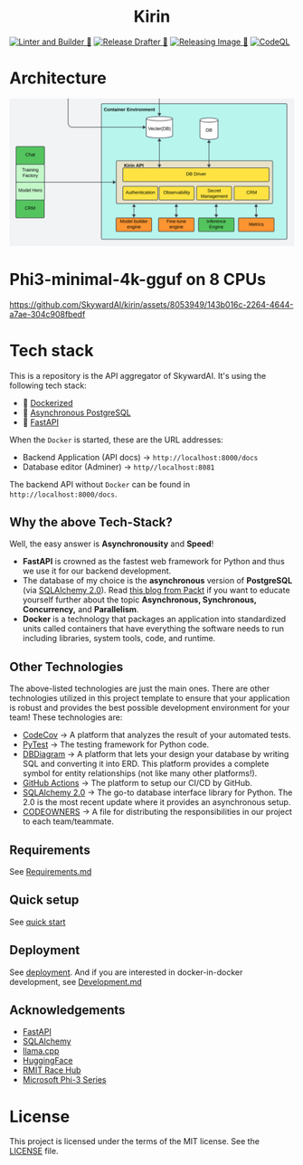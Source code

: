 <h1 align=center><strong>Kirin</strong></h1>

[![Linter and Builder 🚀](https://github.com/SkywardAI/chat-backend/actions/workflows/linter-and-builder.yaml/badge.svg)](https://github.com/SkywardAI/chat-backend/actions/workflows/linter-and-builder.yaml) [![Release Drafter 🚀](https://github.com/SkywardAI/chat-backend/actions/workflows/release-drafter.yml/badge.svg)](https://github.com/SkywardAI/chat-backend/actions/workflows/release-drafter.yml) [![Releasing Image 🚀](https://github.com/SkywardAI/kirin/actions/workflows/release-image.yaml/badge.svg)](https://github.com/SkywardAI/kirin/actions/workflows/release-image.yaml) [![CodeQL](https://github.com/SkywardAI/kirin/actions/workflows/github-code-scanning/codeql/badge.svg)](https://github.com/SkywardAI/kirin/actions/workflows/github-code-scanning/codeql)

# Architecture

![](./imgs/SkywardAI(Mind%20Map)%20-%20APIs%20aggregator.svg)


# Phi3-minimal-4k-gguf on 8 CPUs

https://github.com/SkywardAI/kirin/assets/8053949/143b016c-2264-4644-a7ae-304c908fbedf


# Tech stack

This is a repository is the API aggregator of SkywardAI. It's using the following tech stack:

* 🐳 [Dockerized](https://www.docker.com/)
* 🐘 [Asynchronous PostgreSQL](https://www.postgresql.org/docs/current/libpq-async.html)
* 🐍 [FastAPI](https://fastapi.tiangolo.com/)

When the `Docker` is started, these are the URL addresses:

* Backend Application (API docs) $\rightarrow$ `http://localhost:8000/docs`
* Database editor (Adminer) $\rightarrow$ `http//localhost:8081`

The backend API without `Docker` can be found in `http://localhost:8000/docs`.

## Why the above Tech-Stack?

Well, the easy answer is **Asynchronousity** and **Speed**!

* **FastAPI** is crowned as the fastest web framework for Python and thus we use it for our backend development.
* The database of my choice is the **asynchronous** version of **PostgreSQL** (via [SQLAlchemy 2.0](https://docs.sqlalchemy.org/en/20/orm/extensions/asyncio.html)). Read [this blog from Packt](https://subscription.packtpub.com/book/programming/9781838821135/6/ch06lvl1sec32/synchronous-asynchronous-and-threaded-execution) if you want to educate yourself further about the topic **Asynchronous, Synchronous, Concurrency,** and **Parallelism**.
* **Docker** is a technology that packages an application into standardized units called containers that have everything the software needs to run including libraries, system tools, code, and runtime.

## Other Technologies

The above-listed technologies are just the main ones. There are other technologies utilized in this project template to ensure that your application is robust and provides the best possible development environment for your team! These technologies are:

* [CodeCov](https://about.codecov.io/) $\rightarrow$ A platform that analyzes the result of your automated tests.
* [PyTest](https://docs.pytest.org/en/7.2.x/) $\rightarrow$ The testing framework for Python code.
* [DBDiagram](https://dbdiagram.io/home) $\rightarrow$ A platform that lets your design your database by writing SQL and converting it into ERD. This platform provides a complete symbol for entity relationships (not like many other platforms!).
* [GitHub Actions](https://github.com/features/actions) $\rightarrow$ The platform to setup our CI/CD by GitHub.
* [SQLAlchemy 2.0](https://docs.sqlalchemy.org/en/20/orm/extensions/asyncio.html) $\rightarrow$ The go-to database interface library for Python. The 2.0 is the most recent update where it provides an asynchronous setup.
* [CODEOWNERS](https://docs.github.com/en/repositories/managing-your-repositorys-settings-and-features/customizing-your-repository/about-code-owners) $\rightarrow$ A file for distributing the responsibilities in our project to each team/teammate.


## Requirements

See [Requirements.md](./docs/Requirements.md)

## Quick setup

See [quick start](https://skywardai.github.io/skywardai.io/docs/quick-start.html)

## Deployment

See [deployment](https://skywardai.github.io/skywardai.io/docs/development/build_and_run.html). And if you are interested in docker-in-docker development, see [Development.md](./docs/Development.md)


## Acknowledgements

* [FastAPI](https://fastapi.tiangolo.com/)
* [SQLAlchemy](https://www.sqlalchemy.org/)
* [llama.cpp](https://github.com/ggerganov/llama.cpp)
* [HuggingFace](https://huggingface.co)
* [RMIT Race Hub](https://race.rmit.edu.au)
* [Microsoft Phi-3 Series](https://huggingface.co/aisuko/Phi-3-mini-4k-instruct-gguf)


# License

This project is licensed under the terms of the MIT license. See the [LICENSE](LICENSE) file.
